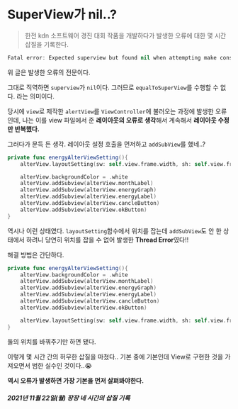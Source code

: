 # SuperView가 nil..?

> 한전 kdn 소프트웨어 경진 대회 작품을 개발하다가 발생한 오류에 대한 몇 시간 삽질을 기록한다.

```swift
Fatal error: Expected superview but found nil when attempting make constraint `equalToSuperview`.
```

위 글은 발생한 오류의 전문이다.

그대로 직역하면 `superview`가 `nil`이다. 그러므로 `equalToSuperView`를 수행할 수 없다. 라는 의미이다.

당시에 `view`로 제작한 `alertView`를 `ViewController`에 불러오는 과정에 발생한 오류인데, 나는 이를 view 파일에서 준 **레이아웃의 오류로 생각**해서 계속해서 **레이아웃 수정만 반복했다.**

그러다가 문득 든 생각. 레이아웃 설정 호출을 먼저하고 `addSubView`를 했네..?

```swift
private func energyAlterViewSetting(){
    alterView.layoutSetting(sw: self.view.frame.width, sh: self.view.frame.height)

    alterView.backgroundColor = .white
    alterView.addSubview(alterView.monthLabel)
    alterView.addSubview(alterView.energyGraph)
    alterView.addSubview(alterView.energyLabel)
    alterView.addSubview(alterView.cancleButton)
    alterView.addSubview(alterView.okButton)
}
```

역시나 이런 상태였다. `layoutSetting`함수에서 위치를 잡는데 `addSubView`도 안 한 상태에서 하려니 당연히 위치를 잡을 수 없어 발생한 **Thread Error**였다!!

해결 방법은 간단하다.

```swift
private func energyAlterViewSetting(){
    alterView.backgroundColor = .white
    alterView.addSubview(alterView.monthLabel)
    alterView.addSubview(alterView.energyGraph)
    alterView.addSubview(alterView.energyLabel)
    alterView.addSubview(alterView.cancleButton)
    alterView.addSubview(alterView.okButton)

    alterView.layoutSetting(sw: self.view.frame.width, sh: self.view.frame.height)
}
```

둘의 위치를 바꿔주기만 하면 됐다.

이렇게 몇 시간 간의 허무한 삽질을 마쳤다.. 기본 중에 기본인데 View로 구현한 것을 가져오면서 범한 실수인 것이다..😭

**역시 오류가 발생하면 가장 기본을 먼저 살펴봐야한다.**

##### 2021년 11월 22일(월) 장장 네 시간의 삽질 기록
